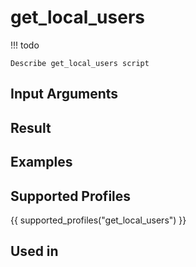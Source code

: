 

# get_local_users

<!-- prettier-ignore -->
!!! todo

    Describe get_local_users script

## Input Arguments

## Result

## Examples

## Supported Profiles

{{ supported_profiles("get_local_users") }}

## Used in
